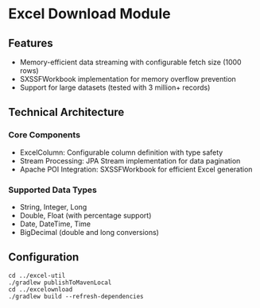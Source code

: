 # Excel Download Module

## Features

- Memory-efficient data streaming with configurable fetch size (1000 rows)
- SXSSFWorkbook implementation for memory overflow prevention
- Support for large datasets (tested with 3 million+ records)

## Technical Architecture

### Core Components

- ExcelColumn: Configurable column definition with type safety
- Stream Processing: JPA Stream implementation for data pagination
- Apache POI Integration: SXSSFWorkbook for efficient Excel generation

### Supported Data Types

- String, Integer, Long
- Double, Float (with percentage support)
- Date, DateTime, Time
- BigDecimal (double and long conversions)

## Configuration

```shell
cd ../excel-util
./gradlew publishToMavenLocal
cd ../excelownload
./gradlew build --refresh-dependencies
```